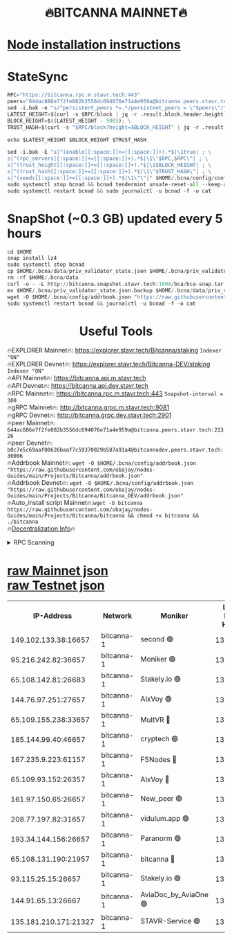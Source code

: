 <h1 align="center"> 🔥BITCANNA MAINNET🔥</h1>


[Node installation instructions](https://github.com/obajay/nodes-Guides/tree/main/Projects/Bitcanna)
=

# StateSync
```python
RPC="https://bitcanna.rpc.m.stavr.tech:443"
peers="644ac886e7f2fe082b3556dc694076e71a4e959a@bitcanna.peers.stavr.tech:21326"
sed -i.bak -e "s/^persistent_peers *=.*/persistent_peers = \"$peers\"/" $HOME/.bcna/config/config.toml
LATEST_HEIGHT=$(curl -s $RPC/block | jq -r .result.block.header.height); \
BLOCK_HEIGHT=$((LATEST_HEIGHT - 500)); \
TRUST_HASH=$(curl -s "$RPC/block?height=$BLOCK_HEIGHT" | jq -r .result.block_id.hash)

echo $LATEST_HEIGHT $BLOCK_HEIGHT $TRUST_HASH

sed -i.bak -E "s|^(enable[[:space:]]+=[[:space:]]+).*$|\1true| ; \
s|^(rpc_servers[[:space:]]+=[[:space:]]+).*$|\1\"$RPC,$RPC\"| ; \
s|^(trust_height[[:space:]]+=[[:space:]]+).*$|\1$BLOCK_HEIGHT| ; \
s|^(trust_hash[[:space:]]+=[[:space:]]+).*$|\1\"$TRUST_HASH\"| ; \
s|^(seeds[[:space:]]+=[[:space:]]+).*$|\1\"\"|" $HOME/.bcna/config/config.toml
sudo systemctl stop bcnad && bcnad tendermint unsafe-reset-all --keep-addr-book
sudo systemctl restart bcnad && sudo journalctl -u bcnad -f -o cat
```
# SnapShot (~0.3 GB) updated every 5 hours
```python
cd $HOME
snap install lz4
sudo systemctl stop bcnad
cp $HOME/.bcna/data/priv_validator_state.json $HOME/.bcna/priv_validator_state.json.backup
rm -rf $HOME/.bcna/data
curl -o - -L http://bitcanna.snapshot.stavr.tech:1004/bca/bca-snap.tar.lz4 | lz4 -c -d - | tar -x -C $HOME/.bcna --strip-components 2
mv $HOME/.bcna/priv_validator_state.json.backup $HOME/.bcna/data/priv_validator_state.json
wget -O $HOME/.bcna/config/addrbook.json "https://raw.githubusercontent.com/obajay/nodes-Guides/main/Projects/Bitcanna/addrbook.json"
sudo systemctl restart bcnad && journalctl -u bcnad -f -o cat
```

 <h1 align="center"> Useful Tools</h1>

🔥EXPLORER Mainnet🔥:    https://explorer.stavr.tech/Bitcanna/staking          `Indexer "ON"` \
🔥EXPLORER Devnet🔥:     https://explorer.stavr.tech/Bitcanna-DEV/staking     `Indexer "ON"` \
🔥API Mainnet🔥:         https://bitcanna.api.m.stavr.tech \
🔥API Devnet🔥:          https://bitcanna.api.dev.stavr.tech \
🔥RPC Mainnet🔥:         https://bitcanna.rpc.m.stavr.tech:443         `Snapshot-interval = 300` \
🔥gRPC Mainnet🔥:        http://bitcanna.grpc.m.stavr.tech:9081 \
🔥gRPC Devnet🔥:         http://bitcanna.grpc.dev.stavr.tech:2901 \
🔥peer Mainnet🔥:        `644ac886e7f2fe082b3556dc694076e71a4e959a@bitcanna.peers.stavr.tech:21326` \
🔥peer Devnet🔥:         `b0c7e5c69aaf00626baaf7c59370029b587a91a4@bitcannadev.peers.stavr.tech:30006` \
🔥Addrbook Mainnet🔥:    ```wget -O $HOME/.bcna/config/addrbook.json "https://raw.githubusercontent.com/obajay/nodes-Guides/main/Projects/Bitcanna/addrbook.json"``` \
🔥Addrbook Devnet🔥:    ```wget -O $HOME/.bcna/config/addrbook.json "https://raw.githubusercontent.com/obajay/nodes-Guides/main/Projects/Bitcanna/Bitcanna_DEV/addrbook.json"``` \
🔥Auto_install script Mainnet🔥:```wget -O bitcanna https://raw.githubusercontent.com/obajay/nodes-Guides/main/Projects/Bitcanna/bitcanna && chmod +x bitcanna && ./bitcanna``` \
🔥[Decentralization Info](https://github.com/obajay/StateSync-snapshots/tree/main/Projects/Bitcanna/Decentralization)🔥


<details>
<summary>RPC Scanning</summary>

<h2 align="center"> We scan nodes in real time every 4 hours. And we provide the final result of RPC endpoints.
We cannot influence the operation of these nodes in any way. </h2>


```python
If Voting Power is higher than 0 --> then the Node is a validator of the network and may be subject to attack and be a potential threat to the chain.
```
```python
We marked such validators with a red symbol
```

</details>

[raw Mainnet json](https://rpc-check.bcam.stavr.tech/bcam/rpc-bcam-result.json) \
[raw Testnet json](https://github.com/obajay/StateSync-snapshots/tree/main/Projects/Bitcanna/Rpc-Check-Testnet)
=



<table><tr><th>IP-Address</th><th>Network</th><th>Moniker</th><th>Latest Block Height</th><th>Earliest Block Height</th><th>Catching Up</th><th>Tx Index</th><th>Voting Power</th><th>Scan Time</th></tr><tr><td>149.102.133.38:16657</td><td>bitcanna-1</td><td>second 🟢</td><td>13035286</td><td>1</td><td>False</td><td>on</td><td>0</td><td>2024-03-16T10:40:26.799323569UTC</td></tr><tr><td>95.216.242.82:36657</td><td>bitcanna-1</td><td>Moniker 🟢</td><td>13035275</td><td>5776907</td><td>False</td><td>on</td><td>0</td><td>2024-03-16T10:39:25.508963110UTC</td></tr><tr><td>65.108.142.81:26683</td><td>bitcanna-1</td><td>Stakely.io 🟢</td><td>13035279</td><td>6152001</td><td>False</td><td>on</td><td>0</td><td>2024-03-16T10:39:48.705657310UTC</td></tr><tr><td>144.76.97.251:27657</td><td>bitcanna-1</td><td>AlxVoy 🟢</td><td>13035284</td><td>8805201</td><td>False</td><td>on</td><td>0</td><td>2024-03-16T10:40:16.260701125UTC</td></tr><tr><td>65.109.155.238:33657</td><td>bitcanna-1</td><td>MultVR 🔴</td><td>13035281</td><td>9933415</td><td>False</td><td>on</td><td>352386</td><td>2024-03-16T10:39:56.228249286UTC</td></tr><tr><td>185.144.99.40:46657</td><td>bitcanna-1</td><td>cryptech 🟢</td><td>13035275</td><td>11528001</td><td>False</td><td>on</td><td>0</td><td>2024-03-16T10:39:21.110678821UTC</td></tr><tr><td>167.235.9.223:61157</td><td>bitcanna-1</td><td>F5Nodes 🔴</td><td>13035281</td><td>12084001</td><td>False</td><td>on</td><td>570</td><td>2024-03-16T10:39:58.499399100UTC</td></tr><tr><td>65.109.93.152:26357</td><td>bitcanna-1</td><td>AlxVoy 🔴</td><td>13035286</td><td>12109301</td><td>False</td><td>on</td><td>1391929</td><td>2024-03-16T10:40:27.333059047UTC</td></tr><tr><td>161.97.150.65:26657</td><td>bitcanna-1</td><td>New_peer 🟢</td><td>13035279</td><td>12254001</td><td>False</td><td>on</td><td>0</td><td>2024-03-16T10:39:48.993576264UTC</td></tr><tr><td>208.77.197.82:31657</td><td>bitcanna-1</td><td>vidulum.app 🟢</td><td>13035280</td><td>12386934</td><td>False</td><td>on</td><td>0</td><td>2024-03-16T10:39:51.773392021UTC</td></tr><tr><td>193.34.144.156:26657</td><td>bitcanna-1</td><td>Paranorm 🟢</td><td>13035282</td><td>12697701</td><td>False</td><td>on</td><td>0</td><td>2024-03-16T10:40:05.143853781UTC</td></tr><tr><td>65.108.131.190:21957</td><td>bitcanna-1</td><td>bitcanna 🔴</td><td>13035282</td><td>12935282</td><td>False</td><td>on</td><td>419895</td><td>2024-03-16T10:40:02.864794182UTC</td></tr><tr><td>93.115.25.15:26657</td><td>bitcanna-1</td><td>Stakely.io 🟢</td><td>13035279</td><td>13004569</td><td>False</td><td>on</td><td>0</td><td>2024-03-16T10:39:44.298733383UTC</td></tr><tr><td>144.91.65.13:26667</td><td>bitcanna-1</td><td>AviaDoc_by_AviaOne 🟢</td><td>13035283</td><td>13028101</td><td>False</td><td>on</td><td>0</td><td>2024-03-16T10:40:11.580314573UTC</td></tr><tr><td>135.181.210.171:21327</td><td>bitcanna-1</td><td>STAVR-Service 🟢</td><td>13035284</td><td>13032001</td><td>False</td><td>on</td><td>0</td><td>2024-03-16T10:40:15.969156383UTC</td></tr></table>
